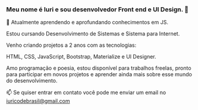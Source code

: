 ###  Meu nome é Iuri e sou desenvolvedor Front end e UI Design. 👋

🌱 Atualmente aprendendo e  aprofundando conhecimentos em JS.

Estou cursando Desenvolvimento de Sistemas e Sistema para Internet.

Venho criando projetos a 2 anos com as tecnologias:

HTML, CSS, JavaScript, Bootstrap, Materialize e UI Designer.

Amo programação e poesia, estou disponível para trabalhos freelas, pronto para participar em novos projetos e aprender ainda mais sobre esse mundo do desenvolvimento.

📫 Se quiser entrar em contato você pode me enviar um email no iuricodebrasil@gmail.com

<!--
**iuricode/iuricode** is a ✨ _special_ ✨ repository because its `README.md` (this file) appears on your GitHub profile.

Here are some ideas to get you started:

- 🔭 I’m currently working on ...
- 🌱 I’m currently learning ...
- 👯 I’m looking to collaborate on ...
- 🤔 I’m looking for help with ...
- 💬 Ask me about ...
- 📫 How to reach me: ...
- 😄 Pronouns: ...
- ⚡ Fun fact: ...
-->
